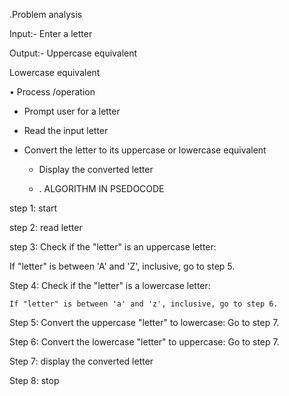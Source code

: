 .Problem analysis

Input:- Enter a letter

Output:- Uppercase equivalent

Lowercase equivalent

•	Process /operation

- Prompt user for a letter
 
 - Read the input letter

 - Convert the letter to its uppercase or lowercase equivalent 
 
   - Display the converted letter
  
   - . ALGORITHM IN PSEDOCODE

step 1: start

step 2: read letter

step 3: Check if the "letter" is an uppercase letter:

   If "letter" is between 'A' and 'Z', inclusive, go to step 5.

Step 4: Check if the "letter" is a lowercase letter:

    If "letter" is between 'a' and 'z', inclusive, go to step 6.

Step 5: Convert the uppercase "letter" to lowercase:  Go to step 7.

Step 6: Convert the lowercase "letter" to uppercase:  Go to step 7.

Step 7: display the converted letter

Step 8: stop

